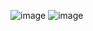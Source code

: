 ![image](https://github.com/zakaria0101echifaouy/Linux-Shell-HackerRank/assets/108145379/d0221238-0066-47fb-b38a-2d3597db5934)
![image](https://github.com/zakaria0101echifaouy/Linux-Shell-HackerRank/assets/108145379/b9493112-51cc-4b8f-b602-6d6a1ee84654)

